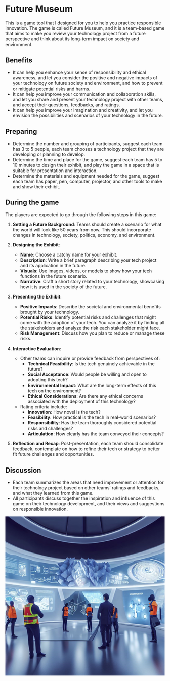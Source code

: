 
# Future Museum

This is a game tool that I designed for you to help you practice responsible innovation. The game is called Future Museum, and it is a team-based game that aims to make you review your technology project from a future perspective and think about its long-term impact on society and environment.

## Benefits

- It can help you enhance your sense of responsibility and ethical awareness, and let you consider the positive and negative impacts of your technology on future society and environment, and how to prevent or mitigate potential risks and harms.
- It can help you improve your communication and collaboration skills, and let you share and present your technology project with other teams, and accept their questions, feedbacks, and ratings.
- It can help you improve your imagination and creativity, and let you envision the possibilities and scenarios of your technology in the future.

## Preparing

- Determine the number and grouping of participants, suggest each team has 3 to 5 people, each team chooses a technology project that they are developing or planning to develop.
- Determine the time and place for the game, suggest each team has 5 to 10 minutes to design their exhibit, and play the game in a space that is suitable for presentation and interaction.
- Determine the materials and equipment needed for the game, suggest each team has paper, pen, computer, projector, and other tools to make and show their exhibit.

## During the game

The players are expected to go through the following steps in this game:

1. **Setting a Future Background**: Teams should create a scenario for what the world will look like 50 years from now. This should incorporate changes in technology, society, politics, economy, and environment.
 
2. **Designing the Exhibit**: 
   - **Name**: Choose a catchy name for your exhibit.
   - **Description**: Write a brief paragraph describing your tech project and its application in the future.
   - **Visuals**: Use images, videos, or models to show how your tech functions in the future scenario.
   - **Narrative**: Craft a short story related to your technology, showcasing how it is used in the society of the future.

3. **Presenting the Exhibit**:
   - **Positive Impacts**: Describe the societal and environmental benefits brought by your technology.
   - **Potential Risks**: Identify potential risks and challenges that might come with the adoption of your tech. You can analyze it by finding all the stakeholders and analyze the risk each stakeholder might face.
   - **Risk Management**: Discuss how you plan to reduce or manage these risks.

4. **Interactive Evaluation**:
   - Other teams can inquire or provide feedback from perspectives of:
     - **Technical Feasibility**: Is the tech genuinely achievable in the future?
     - **Social Acceptance**: Would people be willing and open to adopting this tech?
     - **Environmental Impact**: What are the long-term effects of this tech on the environment?
     - **Ethical Considerations**: Are there any ethical concerns associated with the deployment of this technology?
   - Rating criteria include:
     - **Innovation**: How novel is the tech?
     - **Feasibility**: How practical is the tech in real-world scenarios?
     - **Responsibility**: Has the team thoroughly considered potential risks and challenges?
     - **Articulation**: How clearly has the team conveyed their concepts?

5. **Reflection and Recap**: Post-presentation, each team should consolidate feedback, contemplate on how to refine their tech or strategy to better fit future challenges and opportunities.

## Discussion

- Each team summarizes the areas that need improvement or attention for their technology project based on other teams’ ratings and feedbacks, and what they learned from this game.
- All participants discuss together the inspiration and influence of this game on their technology development, and their views and suggestions on responsible innovation.

![avatar](./pics/standingTogether.jpg)
